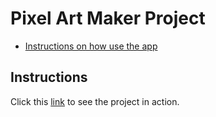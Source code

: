 # Pixel Art Maker Project

* [Instructions on how use the app](#instructions)

## Instructions
Click this [link](https://afolabidivia.github.io/pixel-art-marker/) to see the project in action.